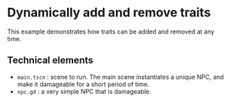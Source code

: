 # Dynamically add and remove traits

This example demonstrates how traits can be added and removed at any time.

## Technical elements

- `main.tscn` : scene to run. The main scene instantiates a unique NPC, and make it damageable for a short
period of time.
- `npc.gd` : a very simple NPC that is damageable.
